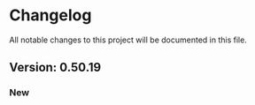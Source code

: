 # Changelog

All notable changes to this project will be documented in this file.

## Version: 0.50.19

### New



